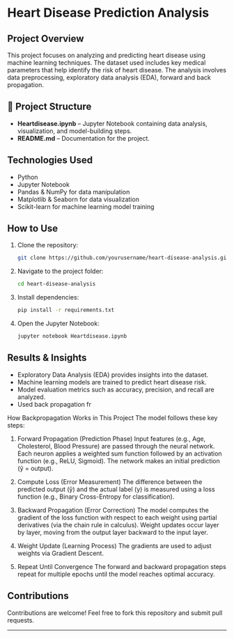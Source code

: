 # Heart Disease Prediction Analysis

## Project Overview
This project focuses on analyzing and predicting heart disease using machine learning techniques. The dataset used includes key medical parameters that help identify the risk of heart disease. The analysis involves data preprocessing, exploratory data analysis (EDA), forward and back propagation. 

## 📂 Project Structure
- **Heartdisease.ipynb** – Jupyter Notebook containing data analysis, visualization, and model-building steps.
- **README.md** – Documentation for the project.

## Technologies Used
- Python
- Jupyter Notebook
- Pandas & NumPy for data manipulation
- Matplotlib & Seaborn for data visualization
- Scikit-learn for machine learning model training

## How to Use
1. Clone the repository:
   ```bash
   git clone https://github.com/yourusername/heart-disease-analysis.git
   ```
2. Navigate to the project folder:
   ```bash
   cd heart-disease-analysis
   ```
3. Install dependencies:
   ```bash
   pip install -r requirements.txt
   ```
4. Open the Jupyter Notebook:
   ```bash
   jupyter notebook Heartdisease.ipynb
   ```

## Results & Insights
- Exploratory Data Analysis (EDA) provides insights into the dataset.
- Machine learning models are trained to predict heart disease risk.
- Model evaluation metrics such as accuracy, precision, and recall are analyzed.
- Used back propagation fr

 How Backpropagation Works in This Project
The model follows these key steps:

1. Forward Propagation (Prediction Phase)
Input features (e.g., Age, Cholesterol, Blood Pressure) are passed through the neural network.
Each neuron applies a weighted sum function followed by an activation function (e.g., ReLU, Sigmoid).
The network makes an initial prediction (ŷ = output).

2. Compute Loss (Error Measurement)
The difference between the predicted output (ŷ) and the actual label (y) is measured using a loss function (e.g., Binary Cross-Entropy for classification).

3. Backward Propagation (Error Correction)
The model computes the gradient of the loss function with respect to each weight using partial derivatives (via the chain rule in calculus).
Weight updates occur layer by layer, moving from the output layer backward to the input layer.

4. Weight Update (Learning Process)
The gradients are used to adjust weights via Gradient Descent.

5. Repeat Until Convergence
The forward and backward propagation steps repeat for multiple epochs until the model reaches optimal accuracy.

## Contributions
Contributions are welcome! Feel free to fork this repository and submit pull requests.


---
